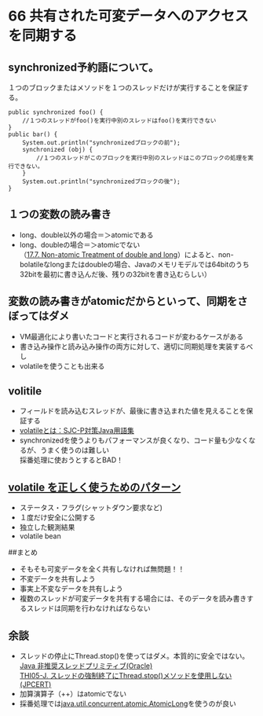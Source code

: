 # 66 共有された可変データへのアクセスを同期する

## synchronized予約語について。
１つのブロックまたはメソッドを１つのスレッドだけが実行することを保証する。
```
public synchronized foo() {
	//１つのスレッドがfoo()を実行中別のスレッドはfoo()を実行できない
}
public bar() {
	System.out.println("synchronizedブロックの前");
	synchronized (obj) {
		//１つのスレッドがこのブロックを実行中別のスレッドはこのブロックの処理を実行できない。
	}
	System.out.println("synchronizedブロックの後");
}
```

## １つの変数の読み書き
+ long、double以外の場合＝＞atomicである
+ long、doubleの場合＝＞atomicでない<br>（[17.7. Non-atomic Treatment of double and long](http://docs.oracle.com/javase/specs/jls/se7/html/jls-17.html#jls-17.7)）によると、non-bolatileなlongまたはdoubleの場合、Javaのメモリモデルでは64bitのうち32bitを最初に書き込んだ後、残りの32bitを書き込むらしい）

## 変数の読み書きがatomicだからといって、同期をさぼってはダメ
+ VM最適化により書いたコードと実行されるコードが変わるケースがある
+ 書き込み操作と読み込み操作の両方に対して、適切に同期処理を実装するべし
+ volatileを使うことも出来る

## volitile
+ フィールドを読み込むスレッドが、最後に書き込まれた値を見えることを保証する
+ [volatileとは：SJC-P対策Java用語集](http://sjc-p.obx21.com/word/ev/volatile.html)
+ synchronizedを使うよりもパフォーマンスが良くなり、コード量も少なくなるが、うまく使うのは難しい<br>
採番処理に使おうとするとBAD！

## [volatile を正しく使うためのパターン](http://www.ibm.com/developerworks/jp/java/library/j-jtp06197.html)
+ ステータス・フラグ(シャットダウン要求など)
+ １度だけ安全に公開する
+ 独立した観測結果
+ volatile bean


##まとめ
+ そもそも可変データを全く共有しなければ無問題！！
+ 不変データを共有しよう
+ 事実上不変なデータを共有しよう
+ 複数のスレッドが可変データを共有する場合には、そのデータを読み書きするスレッドは同期を行わなければならない


## 余談
+ スレッドの停止にThread.stop()を使ってはダメ。本質的に安全ではない。<br>
  [Java 非推奨スレッドプリミティブ(Oracle)](http://docs.oracle.com/javase/jp/7/technotes/guides/concurrency/threadPrimitiveDeprecation.html)<br>
  [THI05-J. スレッドの強制終了にThread.stop()メソッドを使用しない(JPCERT)](https://www.jpcert.or.jp/java-rules/thi05-j.html)
+ 加算演算子（++）はatomicでない
+ 採番処理では[java.util.concurrent.atomic.AtomicLong](http://docs.oracle.com/javase/jp/8/api/java/util/concurrent/atomic/AtomicLong.html)を使うのが良い
